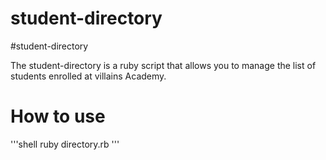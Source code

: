 # student-directory

#student-directory

The student-directory is a ruby script that allows you to manage the list of students enrolled at villains Academy.

# How to use

'''shell
ruby directory.rb
'''